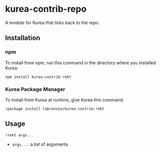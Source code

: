 # kurea-contrib-repo

A module for Kurea that links back to the repo.

## Installation

### npm

To install from npm, run this command in the directory where you installed Kurea:

`npm install kurea-contrib-rekt`

### Kurea Package Manager

To install from Kurea at runtime, give Kurea this command:

`!package install rabrennie/kurea-contrib-rekt`

## Usage

`!rekt args...`

 - `args...`: a list of arguments
